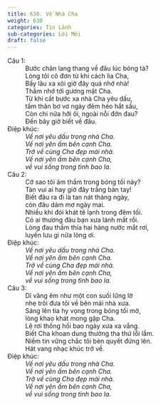 ```yaml
---
title: 630. Về Nhà Cha
weight: 630
categories: Tin Lành
sub-categories: Lời Mời
draft: false
---
```

<dl><dt>Câu 1:</dt><dd data-verse="1">Bước chân lang thang về đâu lúc bóng tà? <br/>Lòng tôi cô đơn từ khi cách lìa Cha, <br/>Bấy lâu xa xôi giờ đây quá nhớ nhà! <br/>Thầm nhớ tới gương mặt Cha. <br/>Từ khi cất bước xa nhà Cha yêu dấu, <br/>tấm thân bơ vơ ngày đêm héo hắt sầu, <br/>Còn chi nữa hỡi ôi, ngoài nỗi đớn đau? <br/>Đến bây giờ biết về đâu. </dd><dt>Điệp khúc:</dt><dd data-chorus="1"><em>Về nơi yêu dấu trong nhà Cha. <br/>Về nơi yên ấm bên cạnh Cha. <br/>Trở về cùng Cha đẹp mái nhà. <br/>Về nơi yên ấm bên cạnh Cha, <br/>về vui sống trong tình bao la. </em></dd><dt>Câu 2:</dt><dd data-verse="2">Cớ sao tôi âm thầm trong bóng tối này? <br/>Tàn vui ai hay giờ đây trắng bàn tay! <br/>Biết đâu ra đi là tan nát tháng ngày, <br/>còn đâu dám mơ ngày mai. <br/>Nhiều khi đói khát tê lạnh trong đêm tối. <br/>Có ai thương đâu bạn xưa lánh mất rồi. <br/>Lòng đau thấm thía hai hàng nước mắt rơi, <br/>luyến lưu gì nữa lòng ơi. </dd><dt>Điệp khúc:</dt><dd data-chorus="1"><em>Về nơi yêu dấu trong nhà Cha. <br/>Về nơi yên ấm bên cạnh Cha. <br/>Trở về cùng Cha đẹp mái nhà. <br/>Về nơi yên ấm bên cạnh Cha, <br/>về vui sống trong tình bao la. </em></dd><dt>Câu 3:</dt><dd data-verse="3">Dĩ vãng êm như một con suối lững lờ <br/>nhẹ trôi đưa tôi về bên mái nhà xưa. <br/>Sáng lên tia hy vọng trong bóng tối mờ, <br/>lòng khao khát mong gặp Cha. <br/>Lệ rơi thống hối bao ngày xưa xa vắng. <br/>Biết Cha khoan dung thường tha thứ lỗi lầm. <br/>Niềm tin vững chắc tôi bèn quyết đứng lên. <br/>Hát vang nhạc khúc trở về. </dd><dt>Điệp khúc:</dt><dd data-chorus="1"><em>Về nơi yêu dấu trong nhà Cha. <br/>Về nơi yên ấm bên cạnh Cha. <br/>Trở về cùng Cha đẹp mái nhà. <br/>Về nơi yên ấm bên cạnh Cha, <br/>về vui sống trong tình bao la. </em></dd></dl>